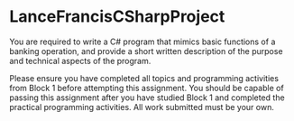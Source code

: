 # LanceFrancisCSharpProject


You are required to write a C# program that mimics basic functions of a banking
operation, and provide a short written description of the purpose and technical aspects of
the program.

Please ensure you have completed all topics and programming activities from Block 1
before attempting this assignment. You should be capable of passing this assignment
after you have studied Block 1 and completed the practical programming activities.
All work submitted must be your own.
